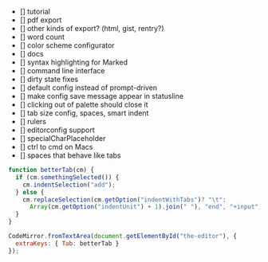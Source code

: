 - [] tutorial
- [] pdf export
- [] other kinds of export? (html, gist, rentry?)
- [] word count
- [] color scheme configurator
- [] docs
- [] syntax highlighting for Marked
- [] command line interface
- [] dirty state fixes
- [] default config instead of prompt-driven
- [] make config save message appear in statusline
- [] clicking out of palette should close it 
- [] tab size config, spaces, smart indent
- [] rulers
- [] editorconfig support
- [] specialCharPlaceholder
- [] ctrl to cmd on Macs
- [] spaces that behave like tabs

```js
function betterTab(cm) {
  if (cm.somethingSelected()) {
    cm.indentSelection("add");
  } else {
    cm.replaceSelection(cm.getOption("indentWithTabs")? "\t":
      Array(cm.getOption("indentUnit") + 1).join(" "), "end", "+input");
  }
}

CodeMirror.fromTextArea(document.getElementById("the-editor"), {
  extraKeys: { Tab: betterTab }
});
```